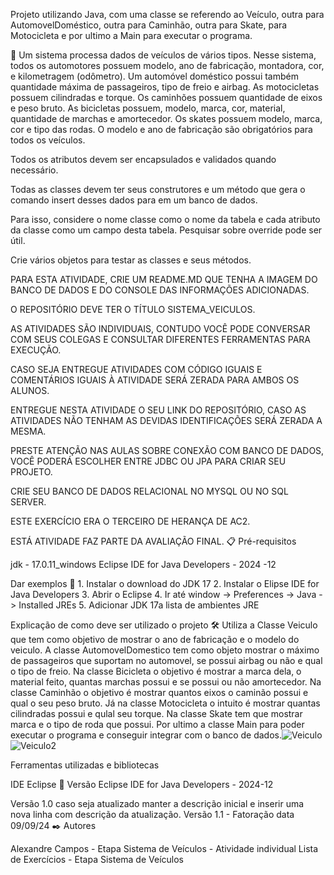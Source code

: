 Projeto utilizando Java, com uma classe se referendo ao Veículo, outra para AutomovelDoméstico, outra para Caminhão, outra para Skate, para Motocicleta e por ultimo a Main para executar o programa.

🚀 Um sistema processa dados de veículos de vários tipos. Nesse sistema, todos os automotores possuem modelo, ano de fabricação, montadora, cor, e kilometragem (odômetro). Um automóvel doméstico possui também quantidade máxima de passageiros, tipo de freio e airbag. As motocicletas possuem cilindradas e torque. Os caminhões possuem quantidade de eixos e peso bruto. As bicicletas possuem, modelo, marca, cor, material, quantidade de marchas e amortecedor. Os skates possuem modelo, marca, cor e tipo das rodas. O modelo e ano de fabricação são obrigatórios para todos os veículos.

Todos os atributos devem ser encapsulados e validados quando necessário.

Todas as classes devem ter seus construtores e um método que gera o comando insert desses dados para em um banco de dados.

Para isso, considere o nome classe como o nome da tabela e cada atributo da classe como um campo desta tabela. Pesquisar sobre override pode ser útil.

Crie vários objetos para testar as classes e seus métodos.

 

PARA ESTA ATIVIDADE, CRIE UM README.MD QUE TENHA A IMAGEM DO BANCO DE DADOS E DO CONSOLE DAS INFORMAÇÕES ADICIONADAS.

O REPOSITÓRIO DEVE TER O TÍTULO SISTEMA_VEICULOS.

AS ATIVIDADES SÃO INDIVIDUAIS, CONTUDO VOCÊ PODE CONVERSAR COM SEUS COLEGAS E CONSULTAR DIFERENTES FERRAMENTAS PARA EXECUÇÃO.

CASO SEJA ENTREGUE ATIVIDADES COM CÓDIGO IGUAIS E COMENTÁRIOS IGUAIS À ATIVIDADE SERÁ ZERADA PARA AMBOS OS ALUNOS.

ENTREGUE NESTA ATIVIDADE O SEU LINK DO REPOSITÓRIO, CASO AS ATIVIDADES NÃO TENHAM AS DEVIDAS IDENTIFICAÇÕES SERÁ ZERADA A MESMA.

PRESTE ATENÇÃO NAS AULAS SOBRE CONEXÃO COM BANCO DE DADOS, VOCÊ PODERÁ ESCOLHER ENTRE JDBC OU JPA PARA CRIAR SEU PROJETO.

CRIE SEU BANCO DE DADOS RELACIONAL NO MYSQL OU NO SQL SERVER.

ESTE EXERCÍCIO ERA O TERCEIRO DE HERANÇA DE AC2.

ESTÁ ATIVIDADE FAZ PARTE DA AVALIAÇÃO FINAL.
📋 Pré-requisitos

jdk - 17.0.11_windows Eclipse IDE for Java Developers - 2024 -12

Dar exemplos 🔧 1. Instalar o download do JDK 17 2. Instalar o Elipse IDE for Java Developers 3. Abrir o Eclipse 4. Ir até window -> Preferences -> Java -> Installed JREs 5. Adicionar JDK 17a lista de ambientes JRE

Explicação de como deve ser utilizado o projeto 🛠️ Utiliza a Classe Veiculo que tem como objetivo de mostrar o ano de fabricação e o modelo do veiculo. A classe AutomovelDomestico tem como objeto mostrar o máximo de passageiros que suportam no automovel, se possui airbag ou não e qual o tipo de freio. Na classe Bicicleta o objetivo é mostrar a marca dela, o material feito, quantas marchas possui e se possui ou não amortecedor. Na classe Caminhão o objetivo é mostrar quantos eixos o caminão possui e qual o seu peso bruto. Já na classe Motocicleta o intuito é mostrar quantas cilindradas possui e qulal seu torque. Na classe Skate tem que mostrar marca  e o tipo de roda que possui. Por ultimo a classe Main para poder executar o programa e conseguir integrar com o banco de dados.![Veiculo](https://github.com/user-attachments/assets/d98c2f82-c085-406d-9e1e-e2ec2bda149e)
![Veiculo2](https://github.com/user-attachments/assets/a854af61-d146-4335-96a1-3ffe707d48ab)


Ferramentas utilizadas e bibliotecas

IDE Eclipse 📌 Versão Eclipse IDE for Java Developers - 2024-12

Versão 1.0 caso seja atualizado manter a descrição inicial e inserir uma nova linha com descrição da atualização. Versão 1.1 - Fatoração data 09/09/24 ✒️ Autores

Alexandre Campos - Etapa Sistema de Veículos - Atividade individual Lista de Exercícios - Etapa Sistema de Veículos  
        
 
